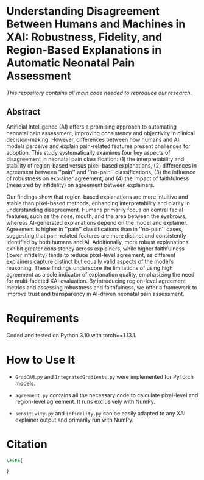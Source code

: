 # **Understanding Disagreement Between Humans and Machines in XAI: Robustness, Fidelity, and Region-Based Explanations in Automatic Neonatal Pain Assessment**

*This repository contains all main code needed to reproduce our research.*

## **Abstract**

Artificial Intelligence (AI) offers a promising approach to automating neonatal pain assessment, improving consistency and objectivity in clinical decision-making. However, differences between how humans and AI models perceive and explain pain-related features present challenges for adoption. This study systematically examines four key aspects of disagreement in neonatal pain classification: (1) the interpretability and stability of region-based versus pixel-based explanations, (2) differences in agreement between ''pain'' and ''no-pain'' classifications, (3) the influence of robustness on explainer agreement, and (4) the impact of faithfulness (measured by infidelity) on agreement between explainers.

Our findings show that region-based explanations are more intuitive and stable than pixel-based methods, enhancing interpretability and clarity in understanding disagreement. Humans primarily focus on central facial features, such as the nose, mouth, and the area between the eyebrows, whereas AI-generated explanations depend on the model and explainer. Agreement is higher in ''pain'' classifications than in ''no-pain'' cases, suggesting that pain-related features are more distinct and consistently identified by both humans and AI. Additionally, more robust explanations exhibit greater consistency across explainers, while higher faithfulness (lower infidelity) tends to reduce pixel-level agreement, as different explainers capture distinct but equally valid aspects of the model’s reasoning. These findings underscore the limitations of using high agreement as a sole indicator of explanation quality, emphasizing the need for multi-faceted XAI evaluation. By introducing region-level agreement metrics and assessing robustness and faithfulness, we offer a framework to improve trust and transparency in AI-driven neonatal pain assessment.

# Requirements

Coded and tested on Python 3.10 with torch==1.13.1.

# How to Use It

- ``GradCAM.py`` and ``IntegratedGradients.py`` were implemented for PyTorch models.  

- ``agreement.py`` contains all the necessary code to calculate pixel-level and region-level agreement. It runs exclusively with NumPy. 
 
- ``sensitivity.py`` and ``infidelity.py`` can be easily adapted to any XAI explainer output and primarily run with NumPy.  





# Citation

``` latex
\cite{

}
```